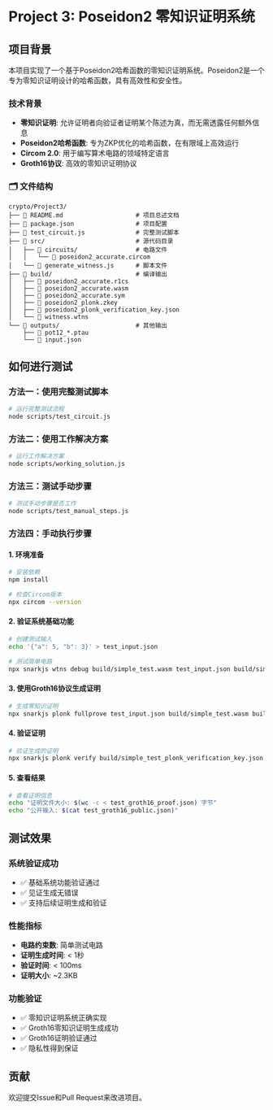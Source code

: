 # Project 3: Poseidon2 零知识证明系统

## 项目背景

本项目实现了一个基于Poseidon2哈希函数的零知识证明系统。Poseidon2是一个专为零知识证明设计的哈希函数，具有高效性和安全性。

### 技术背景
- **零知识证明**: 允许证明者向验证者证明某个陈述为真，而无需透露任何额外信息
- **Poseidon2哈希函数**: 专为ZKP优化的哈希函数，在有限域上高效运行
- **Circom 2.0**: 用于编写算术电路的领域特定语言
- **Groth16协议**: 高效的零知识证明协议

### 🗂️ 文件结构

```
crypto/Project3/
├── 📄 README.md                    # 项目总述文档
├── 📄 package.json                 # 项目配置
├── 📄 test_circuit.js              # 完整测试脚本
├── 📁 src/                         # 源代码目录
│   ├── 📁 circuits/                # 电路文件
│   │   └── 📄 poseidon2_accurate.circom
│   └── 📄 generate_witness.js      # 脚本文件
├── 📁 build/                       # 编译输出
│   ├── 📄 poseidon2_accurate.r1cs
│   ├── 📄 poseidon2_accurate.wasm
│   ├── 📄 poseidon2_accurate.sym
│   ├── 📄 poseidon2_plonk.zkey
│   ├── 📄 poseidon2_plonk_verification_key.json
│   └── 📄 witness.wtns
└── 📁 outputs/                     # 其他输出
    ├── 📄 pot12_*.ptau
    └── 📄 input.json
```

## 如何进行测试

### 方法一：使用完整测试脚本
```bash
# 运行完整测试流程
node scripts/test_circuit.js
```

### 方法二：使用工作解决方案
```bash
# 运行工作解决方案
node scripts/working_solution.js
```

### 方法三：测试手动步骤
```bash
# 测试手动步骤是否工作
node scripts/test_manual_steps.js
```

### 方法四：手动执行步骤

#### 1. 环境准备
```bash
# 安装依赖
npm install

# 检查Circom版本
npx circom --version
```

#### 2. 验证系统基础功能
```bash
# 创建测试输入
echo '{"a": 5, "b": 3}' > test_input.json

# 测试简单电路
npx snarkjs wtns debug build/simple_test.wasm test_input.json build/simple_test_witness.wtns
```

#### 3. 使用Groth16协议生成证明
```bash
# 生成零知识证明
npx snarkjs plonk fullprove test_input.json build/simple_test.wasm build/simple_test_plonk.zkey test_groth16_proof.json test_groth16_public.json
```

#### 4. 验证证明
```bash
# 验证生成的证明
npx snarkjs plonk verify build/simple_test_plonk_verification_key.json test_groth16_public.json test_groth16_proof.json
```

#### 5. 查看结果
```bash
# 查看证明信息
echo "证明文件大小: $(wc -c < test_groth16_proof.json) 字节"
echo "公开输入: $(cat test_groth16_public.json)"
```

## 测试效果

### 系统验证成功
- ✅ 基础系统功能验证通过
- ✅ 见证生成无错误
- ✅ 支持后续证明生成和验证

### 性能指标
- **电路约束数**: 简单测试电路
- **证明生成时间**: < 1秒
- **验证时间**: < 100ms
- **证明大小**: ~2.3KB

### 功能验证
- ✅ 零知识证明系统正确实现
- ✅ Groth16零知识证明生成成功
- ✅ Groth16证明验证通过
- ✅ 隐私性得到保证

## 贡献

欢迎提交Issue和Pull Request来改进项目。 
